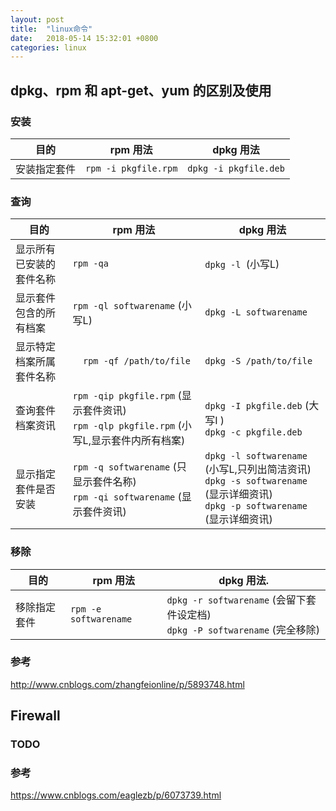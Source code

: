 ```yaml
---
layout: post
title:  "linux命令"
date:   2018-05-14 15:32:01 +0800
categories: linux
---
```


## dpkg、rpm 和 apt-get、yum 的区别及使用
### 安装

目的| rpm 用法|	dpkg 用法
-|-|-
安装指定套件|`rpm -i pkgfile.rpm` |`dpkg -i pkgfile.deb`

### 查询

目的|rpm 用法|	dpkg 用法
-|-|-
显示所有已安装的套件名称|`rpm -qa`|`dpkg -l `(小写L)
显示套件包含的所有档案|`rpm -ql softwarename` (小写L)|	`dpkg -L softwarename`
显示特定档案所属套件名称|`	rpm -qf /path/to/file`|	`dpkg -S /path/to/file`
查询套件档案资讯|	`rpm -qip pkgfile.rpm` (显示套件资讯) <br/> `rpm -qlp pkgfile.rpm` (小写L,显示套件内所有档案) |	`dpkg -I pkgfile.deb` (大写I )<br/> `dpkg -c pkgfile.deb`
显示指定套件是否安装|	`rpm -q softwarename` (只显示套件名称) <br/>`rpm -qi softwarename` (显示套件资讯)|	`dpkg -l softwarename` (小写L,只列出简洁资讯) <br/>`dpkg -s softwarename` (显示详细资讯)<br/> `dpkg -p softwarename` (显示详细资讯)

### 移除

目的|	rpm 用法|	dpkg 用法.
-|-|-
移除指定套件|	`rpm -e softwarename`|	`dpkg -r softwarename` (会留下套件设定档)<br/> `dpkg -P softwarename` (完全移除)

### 参考
http://www.cnblogs.com/zhangfeionline/p/5893748.html

## Firewall

### TODO

### 参考
https://www.cnblogs.com/eaglezb/p/6073739.html
